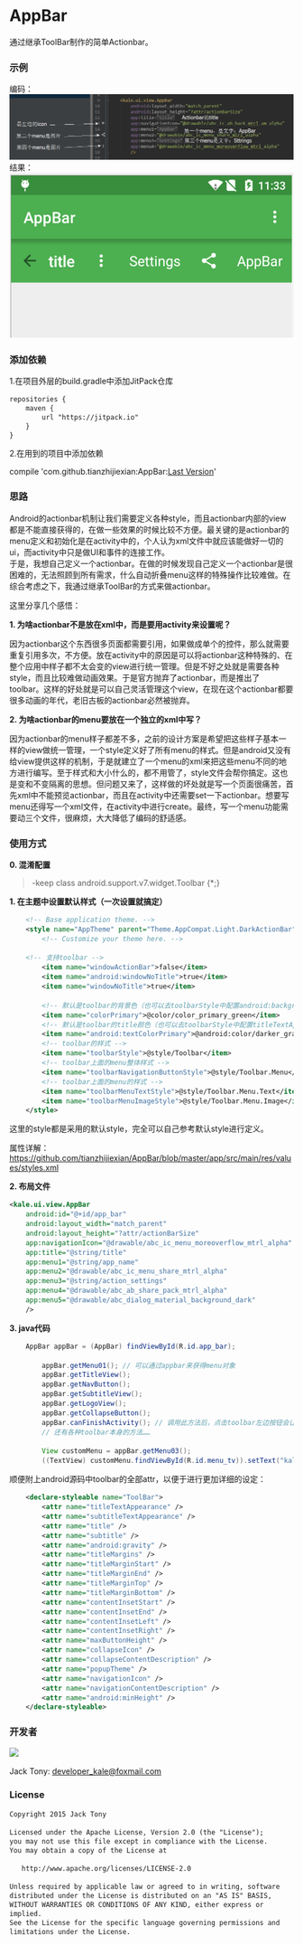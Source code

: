 # AppBar
通过继承ToolBar制作的简单Actionbar。

### 示例   
编码：
![](./screenshot/code.png)  
结果：  
![](./screenshot/preview.png)  

### 添加依赖

1.在项目外层的build.gradle中添加JitPack仓库

```  
repositories {
	maven {
		url "https://jitpack.io"
	}
}
```    
2.在用到的项目中添加依赖
  
compile 'com.github.tianzhijiexian:AppBar:[Last Version](https://github.com/tianzhijiexian/AppBar/releases)'    
  

### 思路  
Android的actionbar机制让我们需要定义各种style，而且actionbar内部的view都是不能直接获得的，在做一些效果的时候比较不方便。最关键的是actionbar的menu定义和初始化是在activity中的，个人认为xml文件中就应该能做好一切的ui，而activity中只是做UI和事件的连接工作。   
于是，我想自己定义一个actionbar。在做的时候发现自己定义一个actionbar是很困难的，无法照顾到所有需求，什么自动折叠menu这样的特殊操作比较难做。在综合考虑之下，我通过继承ToolBar的方式来做actionbar。  

这里分享几个感悟：  

**1. 为啥actionbar不是放在xml中，而是要用activity来设置呢？**  

 因为actionbar这个东西很多页面都需要引用，如果做成单个的控件，那么就需要重复引用多次，不方便。放在activity中的原因是可以将actionbar这种特殊的、在整个应用中样子都不太会变的view进行统一管理。但是不好之处就是需要各种style，而且比较难做动画效果。于是官方抛弃了actionbar，而是推出了toolbar。这样的好处就是可以自己灵活管理这个view，在现在这个actionbar都要很多动画的年代，老旧古板的actionbar必然被抛弃。  

**2. 为啥actionbar的menu要放在一个独立的xml中写？**  

   因为actionbar的menu样子都差不多，之前的设计方案是希望把这些样子基本一样的view做统一管理，一个style定义好了所有menu的样式。但是android又没有给view提供这样的机制，于是就建立了一个menu的xml来把这些menu不同的地方进行编写。至于样式和大小什么的，都不用管了，style文件会帮你搞定。这也是变和不变隔离的思想。但问题又来了，这样做的坏处就是写一个页面很痛苦，首先xml中不能预览actionbar，而且在activity中还需要set一下actionbar。想要写menu还得写一个xml文件，在activity中进行create。最终，写一个menu功能需要动三个文件，很麻烦，大大降低了编码的舒适感。  

### 使用方式    

**0. 混淆配置**   
> -keep class android.support.v7.widget.Toolbar {*;}

**1. 在主题中设置默认样式（一次设置就搞定）**
```XML   
	<!-- Base application theme. -->
    <style name="AppTheme" parent="Theme.AppCompat.Light.DarkActionBar">
        <!-- Customize your theme here. -->

	<!-- 支持toolbar -->
        <item name="windowActionBar">false</item>
        <item name="android:windowNoTitle">true</item>
        <item name="windowNoTitle">true</item>

        <!-- 默认是toolbar的背景色（也可以去toolbarStyle中配置android:background） -->
        <item name="colorPrimary">@color/color_primary_green</item>
        <!-- 默认是toolbar的title颜色（也可以去toolbarStyle中配置titleTextAppearance） -->
        <item name="android:textColorPrimary">@android:color/darker_gray</item>
        <!-- toolbar的样式 -->
        <item name="toolbarStyle">@style/Toolbar</item>
        <!-- toolbar上面的menu整体样式 -->
        <item name="toolbarNavigationButtonStyle">@style/Toolbar.Menu</item>
        <!-- toolbar上面的menu的样式 -->
        <item name="toolbarMenuTextStyle">@style/Toolbar.Menu.Text</item>
        <item name="toolbarMenuImageStyle">@style/Toolbar.Menu.Image</item>
    </style>
```  
这里的style都是采用的默认style，完全可以自己参考默认style进行定义。  

属性详解：  
https://github.com/tianzhijiexian/AppBar/blob/master/app/src/main/res/values/styles.xml

**2. 布局文件**  
```XML  
<kale.ui.view.AppBar
	android:id="@+id/app_bar"
	android:layout_width="match_parent"
	android:layout_height="?attr/actionBarSize"
	app:navigationIcon="@drawable/abc_ic_menu_moreoverflow_mtrl_alpha"
	app:title="@string/title"
	app:menu1="@string/app_name"
	app:menu2="@drawable/abc_ic_menu_share_mtrl_alpha"
	app:menu3="@string/action_settings"
	app:menu4="@drawable/abc_ab_share_pack_mtrl_alpha"
	app:menu5="@drawable/abc_dialog_material_background_dark"
	/>
```  

**3. java代码**   

```JAVA  
	AppBar appBar = (AppBar) findViewById(R.id.app_bar);
        
        appBar.getMenu01(); // 可以通过appbar来获得menu对象
        appBar.getTitleView();
        appBar.getNavButton();
        appBar.getSubtitleView();
        appBar.getLogoView();
        appBar.getCollapseButton();
        appBar.canFinishActivity(); // 调用此方法后，点击toolbar左边按钮会让activity finish
        // 还有各种toolbar本身的方法……
        
        View customMenu = appBar.getMenu03();
        ((TextView) customMenu.findViewById(R.id.menu_tv)).setText("kale");
```  

顺便附上android源码中toolbar的全部attr，以便于进行更加详细的设定：  
```XML
    <declare-styleable name="ToolBar">
        <attr name="titleTextAppearance" />
        <attr name="subtitleTextAppearance" />
        <attr name="title" />
        <attr name="subtitle" />
        <attr name="android:gravity" />
        <attr name="titleMargins" />
        <attr name="titleMarginStart" />
        <attr name="titleMarginEnd" />
        <attr name="titleMarginTop" />
        <attr name="titleMarginBottom" />
        <attr name="contentInsetStart" />
        <attr name="contentInsetEnd" />
        <attr name="contentInsetLeft" />
        <attr name="contentInsetRight" />
        <attr name="maxButtonHeight" />
        <attr name="collapseIcon" />
        <attr name="collapseContentDescription" />
        <attr name="popupTheme" />
        <attr name="navigationIcon" />
        <attr name="navigationContentDescription" />
        <attr name="android:minHeight" />
    </declare-styleable>  
```   

### 开发者
![](https://avatars3.githubusercontent.com/u/9552155?v=3&s=460)

Jack Tony: <developer_kale@foxmail.com>  


### License

    Copyright 2015 Jack Tony

    Licensed under the Apache License, Version 2.0 (the "License");
    you may not use this file except in compliance with the License.
    You may obtain a copy of the License at

       http://www.apache.org/licenses/LICENSE-2.0

    Unless required by applicable law or agreed to in writing, software
    distributed under the License is distributed on an "AS IS" BASIS,
    WITHOUT WARRANTIES OR CONDITIONS OF ANY KIND, either express or implied.
    See the License for the specific language governing permissions and
    limitations under the License.
